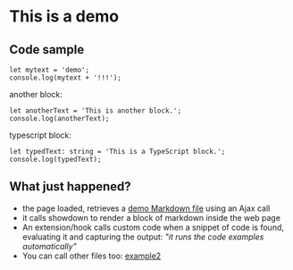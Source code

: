 # This is a demo

## Code sample

```
let mytext = 'demo';
console.log(mytext + '!!!');
```

another block:

```
let anotherText = 'This is another block.';
console.log(anotherText);
```

typescript block:

```
let typedText: string = 'This is a TypeScript block.';
console.log(typedText);
```

## What just happened?

* the page loaded, retrieves a [demo Markdown file](demo.md) using an Ajax call
* it calls showdown to render a block of markdown inside the web page
* An extension/hook calls custom code when a snippet of code is found, evaluating it and capturing the output: *"it runs the code examples automatically"*
* You can call other files too: [example2](/index.html?file=example2.md)